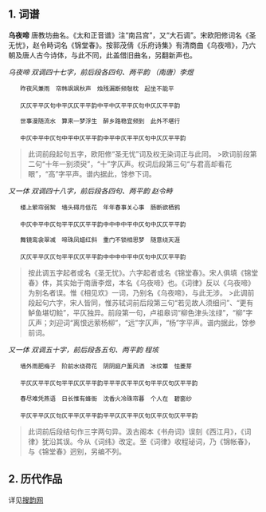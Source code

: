 ## 1. 词谱

**乌夜啼** 唐教坊曲名。《太和正音谱》注“南吕宫”，又“大石调”。宋欧阳修词名《圣无忧》，赵令畤词名《锦堂春》。按郭茂倩《乐府诗集》有清商曲《乌夜啼》，乃六朝及唐人古今诗体，与此不同，此盖借旧曲名，另翻新声也。

*乌夜啼 双调四十七字，前后段各四句、两平韵 （南唐）李煜* 
```
　　昨夜风兼雨　帘帏飒飒秋声　烛残漏断频敧枕　起坐不能平　
　　
　　仄仄平平仄句中平仄仄平平韵中平中仄平平仄句中仄仄平平韵

　　世事漫随流水　算来一梦浮生　醉乡路稳宜频到　此外不堪行　
　　
　　中仄中平中仄句中平中仄平平韵中平中仄平平仄句中仄仄平平韵
```

>此词前段起句五字，欧阳修“圣无忧”词及权无染词正与此同。 >欧词前段第二句“十年一别须臾”，“十”字仄声。权词后段第三句“与君高却看花眼”，“高”字平声。谱内据此，馀参下词。

*又一体 双调四十八字，前后段各四句、两平韵 赵令畤* 
```
　　楼上萦帘弱絮　墙头碍月低花　年年春事关心事　肠断欲栖鸦　
　　
　　中仄中平中仄句平平仄仄平平韵中中中中平中仄句中仄仄平平韵

　　舞镜鸾衾翠减　啼珠凤蜡红斜　重门不锁相思梦　随意绕天涯　
　　
　　仄仄平平仄仄句平平仄仄平平韵中中中中平中仄句中仄仄平平韵
```

>按此调五字起者或名《圣无忧》。六字起者或名《锦堂春》。宋人俱填《锦堂春》体，其实始于南唐李煜，本名《乌夜啼》也。《词律》反以《乌夜啼》为别名者误。惟《相见欢》一词，乃别名《乌夜啼》，与此无涉。 >此调前段起句六字，宋人皆同，惟苏轼词前后段第三句“若见故人须细问”、“更有鲈鱼堪切鲙”，平仄独异。前段第一句，卢祖皋词“柳色津头泫绿”，“柳”字仄声；刘迎词“离恨远萦杨柳”，“远”字仄声，“杨”字平声。谱内据此，馀参前词。

*又一体 双调五十字，前后段各五句、两平韵 程垓* 
```
　　墙外雨肥梅子　阶前水绕荷花　阴阴庭户薰风洒　冰纹簟　怯菱芽　
　　
　　平仄仄平平仄句平平仄仄平平韵平平平仄平平仄句平平仄句仄平平韵

　　春尽难凭燕语　日长惟有蜂衙　沈香火冷珠帘暮　个人在　碧窗纱　
　　
　　平仄平平仄仄句仄平平仄平平韵平平仄仄平平仄句仄平仄句仄平平韵
```

>此词前后段结句作三字两句异。汲古阁本《书舟词》误刻《西江月》，《词律》犹沿其误。今从《词纬》改定。至《词律》收程珌词，乃《锦帐春》，与《锦堂春》迥别，另编不列。

## 2. 历代作品
详见[搜韵网](http://sou-yun.com/QueryCiTune.aspx?id=139)
